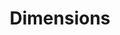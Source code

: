 ---
layout: default
bigquery: https://console.cloud.google.com/bigquery?p=covid-19-dimensions-ai&page=table&d=data&t=publications
contributors: Digital Science, https://www.digital-science.com/
cost: Free for personal, non-commercial use.
description: Dimensions contains more than 100 million publications, ranging from
  articles published in scholarly journals, books and book chapters, to preprints
  and conference proceedings. All publications are contextualized with linked data
  sets, funding, publications, patents, clinical trials, and policy documents. You
  can also view associated categories, funders, institutions, and researcher profiles.
documentation: https://docs.dimensions.ai/bigquery/index.html
last_edit: Mon, 04 Apr 2022 19:04:00 GMT
location: https://www.dimensions.ai/products/free/
maintained_by: Digital Science, https://www.digital-science.com/
schema_fields: '[''associated_grant_ids'', ''address'', ''title'', ''associated_publication_id'',
  ''original_assignee'', ''date_online'', ''aliases'', ''funder_org_state_codes'',
  ''funder_org_cities'', ''filing_date'', ''acknowledgements'', ''linkout'', ''altmetrics'',
  ''journal'', ''resulting_publication_doi'', ''research_org_country_names'', ''category_sdg'',
  ''registry'', ''metrics'', ''source_id'', ''original_assignee_orgs'', ''pmcid'',
  ''original_assignee_countries'', ''category_for'', ''publisher'', ''research_orgs'',
  ''concepts'', ''category_rcdc'', ''expiration_year'', ''funding_cad'', ''categories'',
  ''reference_ids'', ''category_hrcs_hc'', ''conditions'', ''established'', ''parent_id'',
  ''active_years'', ''date_print'', ''conference'', ''associated_publication_pmid'',
  ''book_series_title'', ''funding_currency'', ''id'', ''legal_events'', ''publication_year'',
  ''description'', ''brief_title'', ''repository_name'', ''family_members_ids'', ''funding_gbp'',
  ''pages'', ''category_icrp_cso'', ''date_modified'', ''funding_aud'', ''assignee_countries'',
  ''date_imported_gbq'', ''repository_url'', ''investigators'', ''legal_status'',
  ''current_assignee_orgs'', ''end_date'', ''organisation_details'', ''category_uoa'',
  ''application_number'', ''citations'', ''grant_number'', ''types'', ''end_year'',
  ''funding_details'', ''pmid'', ''funding_amount'', ''acronym'', ''volume'', ''external_ids'',
  ''acronyms'', ''abstract'', ''original_abstract'', ''email_address'', ''research_org_state_codes'',
  ''granted_date'', ''category_bra'', ''funder_countries'', ''citation_string'', ''start_date'',
  ''embargo_date'', ''publication_date'', ''associated_publication_doi'', ''date_normal'',
  ''date'', ''links'', ''license'', ''filing_status'', ''funding_chf'', ''clinical_trial_ids'',
  ''foa_number'', ''repository_id'', ''status'', ''start_year'', ''interventions'',
  ''category_hrcs_rac'', ''created_date'', ''citations_count'', ''publication_ids'',
  ''cited_by_ids'', ''funder_orgs'', ''current_assignee_countries'', ''gender'', ''granted_year'',
  ''funding_eur'', ''book_title'', ''category_hra'', ''ipcr'', ''research_org_state_names'',
  ''associated_publication_arxiv_id'', ''research_org_cities'', ''priority_year'',
  ''year'', ''category_icrp_ct'', ''wikipedia_url'', ''research_org_countries'', ''funding_usd'',
  ''funder_org'', ''subtitles'', ''type'', ''assignee_orgs'', ''funder_org_acronyms'',
  ''jurisdiction'', ''open_access_categories'', ''family_id'', ''arxiv_id'', ''relationships'',
  ''phase'', ''supporting_grant_ids'', ''issue'', ''family_count'', ''editors'', ''name'',
  ''researcher_ids'', ''inventor_names'', ''filing_year'', ''eisbn'', ''mesh_terms'',
  ''date_inserted'', ''labels'', ''research_org_city_names'', ''funding_cny'', ''expiration_date'',
  ''funder_org_countries'', ''proceedings_title'', ''isbn'', ''priority_date'', ''funding_jpy'',
  ''funding_nzd'', ''mesh_headings'', ''original_title'', ''patent_ids'', ''doi'',
  ''open_access_categories_v2'', ''kind'', ''current_assignee'', ''journal_lists'',
  ''resulting_publication_ids'', ''language'', ''cpc'', ''authors'']'
shortname: dimensions
tags:
- scholarly literature
- patents
- funding
- clinical trials
- academic profiles
terms_of_use: 'Use of both the Dimensions COVID-19 dataset and full Dimensions dataset
  are subject to the Dimensions Terms of use: https://www.dimensions.ai/policies-terms-legal '
title: Dimensions
uuid: dcff88bd-fe6b-4fdb-8159-809bf9d7bc1c
---